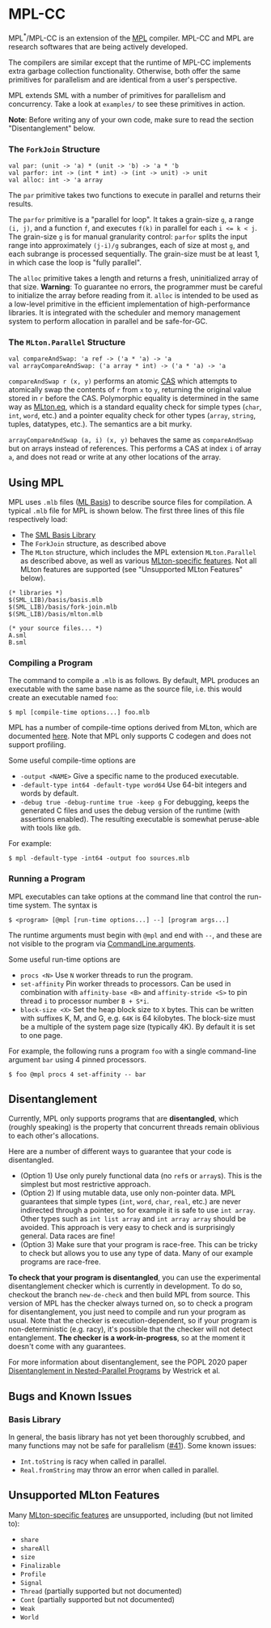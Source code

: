 # MPL-CC

MPL<sup>*</sup>/MPL-CC is an extension of the [MPL](https://github.com/MPLLang/mpl)
compiler. MPL-CC and MPL are research softwares that are being actively developed.

The compilers are similar except that the runtime of MPL-CC implements extra garbage collection functionality.
Otherwise, both offer the same primitives for parallelism and are identical from a user's perspective.

MPL extends SML with a number of primitives for parallelism and concurrency.
Take a look at `examples/` to see these primitives in action.

**Note**: Before writing any of your own code, make sure to read the section
"Disentanglement" below.

### The `ForkJoin` Structure
```
val par: (unit -> 'a) * (unit -> 'b) -> 'a * 'b
val parfor: int -> (int * int) -> (int -> unit) -> unit
val alloc: int -> 'a array
```
The `par` primitive takes two functions to execute in parallel and
returns their results.

The `parfor` primitive is a "parallel for loop". It takes a grain-size `g`, a
range `(i, j)`, and a function `f`, and executes `f(k)` in parallel for each
`i <= k < j`. The grain-size `g` is for manual granularity
control: `parfor` splits the input range into approximately `(j-i)/g` subranges,
each of size at most `g`, and each subrange is processed sequentially. The
grain-size must be at least 1, in which case the loop is "fully parallel".

The `alloc` primitive takes a length and returns a fresh, uninitialized array
of that size. **Warning**: To guarantee no errors, the programmer must be
careful to initialize the array before reading from it. `alloc` is intended to
be used as a low-level primitive in the efficient implementation of
high-performance libraries. It is integrated with the scheduler and memory
management system to perform allocation in parallel and be safe-for-GC.

### The `MLton.Parallel` Structure
```
val compareAndSwap: 'a ref -> ('a * 'a) -> 'a
val arrayCompareAndSwap: ('a array * int) -> ('a * 'a) -> 'a
```

`compareAndSwap r (x, y)` performs an atomic
[CAS](https://en.wikipedia.org/wiki/Compare-and-swap)
which attempts to atomically swap the contents of `r` from `x` to `y`,
returning the original value stored in `r` before the CAS.
Polymorphic equality is determined
in the same way as [MLton.eq](http://mlton.org/MLtonStructure), which is a
standard equality check for simple types (`char`, `int`, `word`, etc.) and
a pointer equality check for other types (`array`, `string`, tuples, datatypes,
etc.). The semantics are a bit murky.

`arrayCompareAndSwap (a, i) (x, y)` behaves the same as `compareAndSwap` but
on arrays instead of references. This performs a CAS at index `i` of array
`a`, and does not read or write at any other locations of the array.

## Using MPL

MPL uses `.mlb` files ([ML Basis](http://mlton.org/MLBasis)) to describe
source files for compilation. A typical `.mlb` file for MPL is shown
below. The first three lines of this file respectively load:
* The [SML Basis Library](http://sml-family.org/Basis/)
* The `ForkJoin` structure, as described above
* The `MLton` structure, which includes the MPL extension
  `MLton.Parallel` as described above, as well as various
  [MLton-specific features](http://mlton.org/MLtonStructure). Not all MLton
  features are supported (see "Unsupported MLton Features" below).
```
(* libraries *)
$(SML_LIB)/basis/basis.mlb
$(SML_LIB)/basis/fork-join.mlb
$(SML_LIB)/basis/mlton.mlb

(* your source files... *)
A.sml
B.sml
```

### Compiling a Program

The command to compile a `.mlb` is as follows. By default, MPL
produces an executable with the same base name as the source file, i.e.
this would create an executable named `foo`:
```
$ mpl [compile-time options...] foo.mlb
```

MPL has a number of compile-time options derived from MLton, which are
documented [here](http://mlton.org/CompileTimeOptions). Note that MPL only
supports C codegen and does not support profiling.

Some useful compile-time options are
* `-output <NAME>` Give a specific name to the produced executable.
* `-default-type int64 -default-type word64` Use 64-bit integers and words
by default.
* `-debug true -debug-runtime true -keep g` For debugging, keeps the generated
C files and uses the debug version of the runtime (with assertions enabled).
The resulting executable is somewhat peruse-able with tools like `gdb`.

For example:
```
$ mpl -default-type -int64 -output foo sources.mlb
```

### Running a Program

MPL executables can take options at the command line that control the run-time
system. The syntax is
```
$ <program> [@mpl [run-time options...] --] [program args...]
```
The runtime arguments must begin with `@mpl` and end with `--`, and these are
not visible to the program via
[CommandLine.arguments](http://sml-family.org/Basis/command-line.html).

Some useful run-time options are
* `procs <N>` Use `N` worker threads to run the program.
* `set-affinity` Pin worker threads to processors. Can be used in combination
with `affinity-base <B>` and `affinity-stride <S>` to pin thread `i` to
processor number `B + S*i`.
* `block-size <X>` Set the heap block size to `X` bytes. This can be
written with suffixes K, M, and G, e.g. `64K` is 64 kilobytes. The block-size
must be a multiple of the system page size (typically 4K). By default it is
set to one page.

For example, the following runs a program `foo` with a single command-line
argument `bar` using 4 pinned processors.
```
$ foo @mpl procs 4 set-affinity -- bar
```

## Disentanglement

Currently, MPL only supports programs that are **disentangled**, which
(roughly speaking) is the property that concurrent threads remain oblivious
to each other's allocations.

Here are a number of different ways to guarantee that your code is
disentangled.
- (Option 1) Use only purely functional data (no `ref`s or `array`s). This is
the simplest but most restrictive approach.
- (Option 2) If using mutable data, use only non-pointer data. MPL guarantees
that simple types (`int`, `word`, `char`, `real`, etc.) are never
indirected through a
pointer, so for example it is safe to use `int array`. Other types such as
`int list array` and `int array array` should be avoided. This approach
is very easy to check and is surprisingly general. Data races are fine!
- (Option 3) Make sure that your program is race-free. This can be
tricky to check but allows you to use any type of data. Many of our example
programs are race-free.

**To check that your program is disentangled**, you can use the experimental
disentanglement checker which is currently in development. To do so, checkout
the branch `new-de-check` and then build MPL from source. This version of
MPL has the checker always turned on, so to check a program for disentanglement,
you just need to compile and run your program as usual. Note that the checker
is execution-dependent, so if your program is non-deterministic (e.g. racy),
it's possible that the checker will not detect entanglement. **The checker is
a work-in-progress**, so at the moment it doesn't come with any guarantees.

For more information about disentanglement, see the POPL 2020 paper
[Disentanglement in Nested-Parallel Programs](http://www.cs.cmu.edu/~swestric/20/popl-disentangled.pdf)
by Westrick et al.

## Bugs and Known Issues

### Basis Library
In general, the basis library has not yet been thoroughly scrubbed, and many
functions may not be safe for parallelism
([#41](https://github.com/MPLLang/mpl/issues/41)).
Some known issues:
* `Int.toString` is racy when called in parallel.
* `Real.fromString` may throw an error when called in parallel.

## Unsupported MLton Features
Many [MLton-specific features](http://mlton.org/MLtonStructure) are
unsupported, including (but not limited to):
* `share`
* `shareAll`
* `size`
* `Finalizable`
* `Profile`
* `Signal`
* `Thread` (partially supported but not documented)
* `Cont` (partially supported but not documented)
* `Weak`
* `World`


